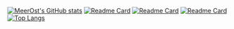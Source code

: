 [![MeerOst's GitHub stats](https://github-readme-stats.vercel.app/api?username=MeerOst&theme=cobalt)](https://github.com/MeerOst/MeerOst)
[![Readme Card](https://github-readme-stats.vercel.app/api/pin/?username=MeerOst&repo=MeerOstLightHouseFlowMonitor&theme=cobalt)](https://github.com/MeerOst/MeerOst)
[![Readme Card](https://github-readme-stats.vercel.app/api/pin/?username=MeerOst&repo=MiOu&theme=cobalt)](https://github.com/MeerOst/MiOu)
[![Readme Card](https://github-readme-stats.vercel.app/api/pin/?username=MeerOst&repo=meerost.github.io&theme=cobalt)](https://github.com/MeerOst/meerost.github.io)
[![Top Langs](https://github-readme-stats.vercel.app/api/top-langs/?username=MeerOst&layout=compact)](https://github.com/MeerOst/MeerOst)
